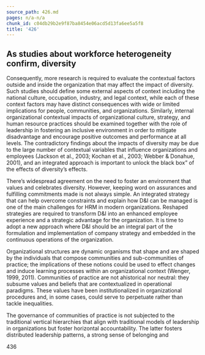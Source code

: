 ```yaml
---
source_path: 426.md
pages: n/a-n/a
chunk_id: c04db29b2e9f87ba8454e06acd5d13fa6ee5a5f8
title: '426'
---
```

## As studies about workforce heterogeneity confirm, diversity

Consequently, more research is required to evaluate the contextual factors outside and inside the organization that may affect the impact of diversity. Such studies should define some external aspects of context including the national culture, occupation, industry, and legal context, while each of these context factors may have distinct consequences with wide or limited implications for people, communities, and organizations. Similarly, internal organizational contextual impacts of organizational culture, strategy, and human resource practices should be examined together with the role of leadership in fostering an inclusive environment in order to mitigate disadvantage and encourage positive outcomes and performance at all levels. The contradictory findings about the impacts of diversity may be due to the large number of contextual variables that influence organizations and employees (Jackson et al., 2003; Kochan et al., 2003; Webber & Donahue, 2001), and an integrated approach is important to unlock the black box” of the effects of diversity’s effects.

There’s widespread agreement on the need to foster an environment that values and celebrates diversity. However, keeping word on assurances and fulfilling commitments made is not always simple. An integrated strategy that can help overcome constraints and explain how D&I can be managed is one of the main challenges for HRM in modern organizations. Reshaped strategies are required to transform D&I into an enhanced employee experience and a strategic advantage for the organization. It is time to adopt a new approach where D&I should be an integral part of the formulation and implementation of company strategy and embedded in the continuous operations of the organization.

Organizational structures are dynamic organisms that shape and are shaped by the individuals that compose communities and sub-communities of practice; the implications of these notions could be used to effect changes and induce learning processes within an organizational context (Wenger, 1999, 2011). Communities of practice are not ahistorical nor neutral: they subsume values and beliefs that are contextualized in operational paradigms. These values have been institutionalized in organizational procedures and, in some cases, could serve to perpetuate rather than tackle inequalities.

The governance of communities of practice is not subjected to the traditional vertical hierarchies that align with traditional models of leadership in organizations but foster horizontal accountability. The latter fosters distributed leadership patterns, a strong sense of belonging and

436

